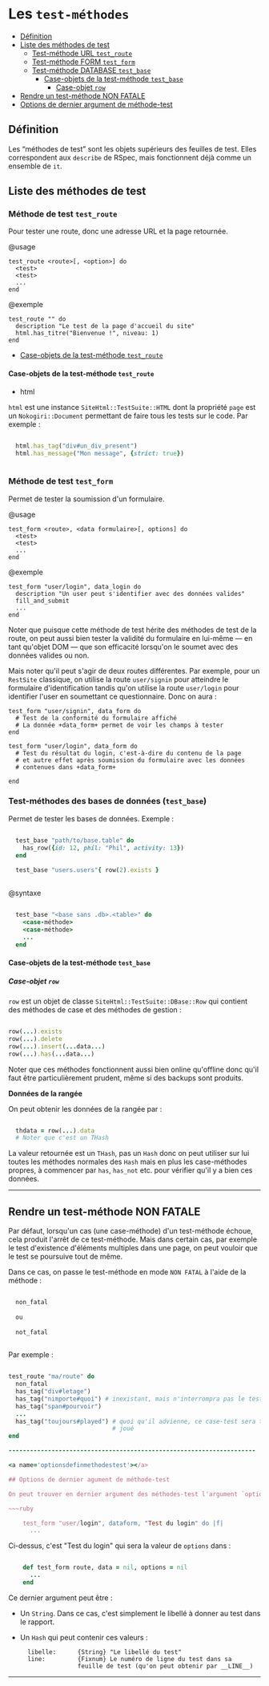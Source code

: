 # Les `test-méthodes`

* [Définition](#definitiondesmethodesdetests)
* [Liste des méthodes de test](#listemethodesdetest)
  * [Test-méthode URL `test_route`](#methodetesttestroute)
  * [Test-méthode FORM `test_form`](#methodedetesttestform)
  * [Test-méthode DATABASE `test_base`](#testmethodesdatabase)
    * [Case-objets de la test-méthode `test_base`](#casesobjetsdetestbase)
      * [Case-objet `row`](#caseobjetrowdetestbase)
* [Rendre un test-méthode NON FATALE](#rendretestmethodenonfatale)
* [Options de dernier argument de méthode-test](#optionsdefinmethodestest)


<a name='definitiondesmethodesdetests'></a>

## Définition

Les “méthodes de test” sont les objets supérieurs des feuilles de test. Elles correspondent aux `describe` de RSpec, mais fonctionnent déjà comme un ensemble de `it`.

<a name='listemethodesdetest'></a>

## Liste des méthodes de test


<a name='methodetesttestroute'></a>

### Méthode de test `test_route`

Pour tester une route, donc une adresse URL et la page retournée.

@usage

    test_route <route>[, <option>] do
      <test>
      <test>
      ...
    end

@exemple

    test_route "" do
      description "Le test de la page d'accueil du site"
      html.has_titre("Bienvenue !", niveau: 1)
    end

* [Case-objets de la test-méthode `test_route`](#caseobjetsdelatestmethoderoute)
<a name='caseobjetsdelatestmethoderoute'></a>

#### Case-objets de la test-méthode `test_route`

* html

`html` est une instance `SiteHtml::TestSuite::HTML` dont la propriété `page` est un `Nokogiri::Document` permettant de faire tous les tests sur le code. Par exemple&nbsp;:

~~~ruby

  html.has_tag("div#un_div_present")
  html.has_message("Mon message", {strict: true})
  
~~~

<a name='methodedetesttestform'></a>

### Méthode de test `test_form`

Permet de tester la soumission d'un formulaire.

@usage

    test_form <route>, <data formulaire>[, options] do
      <test>
      <test>
      ...
    end

@exemple

    test_form "user/login", data_login do
      description "Un user peut s'identifier avec des données valides"
      fill_and_submit
      ...
    end

Noter que puisque cette méthode de test hérite des méthodes de test de la route, on peut aussi bien tester la validité du formulaire en lui-même — en tant qu'objet DOM — que son efficacité lorsqu'on le soumet avec des données valides ou non.

Mais noter qu'il peut s'agir de deux routes différentes. Par exemple, pour un `RestSite` classique, on utilise la route `user/signin` pour atteindre le formulaire d'identification tandis qu'on utilise la route `user/login` pour identifier l'user en soumettant ce questionnaire. Donc on aura :

    test_form "user/signin", data_form do
      # Test de la conformité du formulaire affiché
      # La donnée +data_form+ permet de voir les champs à tester
    end

    test_form "user/login", data_form do
      # Test du résultat du login, c'est-à-dire du contenu de la page
      # et autre effet après soumission du formulaire avec les données
      # contenues dans +data_form+

    end

<a name='testmethodesdatabase'></a>

### Test-méthodes des bases de données (`test_base`)

Permet de tester les bases de données. Exemple&nbsp;:

~~~ruby

  test_base "path/to/base.table" do
    has_row({id: 12, phil: "Phil", activity: 13})
  end
  
  test_base "users.users"{ row(2).exists }
  
~~~

@syntaxe

~~~ruby

  test_base "<base sans .db>.<table>" do
    <case-méthode>
    <case-méthode>
    ...
  end
~~~

<a name='casesobjetsdetestbase'></a>

#### Case-objets de la test-méthode `test_base`


<a name='caseobjetrowdetestbase'></a>

##### Case-objet `row`

`row` est un objet de classe `SiteHtml::TestSuite::DBase::Row` qui contient des méthodes de case et des méthodes de gestion&nbsp;:

~~~ruby

row(...).exists
row(...).delete
row(...).insert(...data...)
row(...).has(...data...)

~~~

Noter que ces méthodes fonctionnent aussi bien online qu'offline donc qu'il faut être particulièrement prudent, même si des backups sont produits.

**Données de la rangée**

On peut obtenir les données de la rangée par&nbsp;:

~~~ruby

  thdata = row(...).data
  # Noter que c'est un THash

~~~

La valeur retournée est un `THash`, pas un `Hash` donc on peut utiliser sur lui toutes les méthodes normales des `Hash` mais en plus les case-méthodes propres, à commencer par `has`, `has_not` etc. pour vérifier qu'il y a bien ces données.

---------------------------------------------------------------------

<a name='rendretestmethodenonfatale'></a>

## Rendre un test-méthode NON FATALE

Par défaut, lorsqu'un cas (une case-méthode) d'un test-méthode échoue, cela produit l'arrêt de ce test-méthode. Mais dans certain cas, par exemple le test d'existence d'éléments multiples dans une page, on peut vouloir que le test se poursuive tout de même.

Dans ce cas, on passe le test-méthode en mode `NON FATAL` à l'aide de la méthode&nbsp;:

~~~ruby

  non_fatal
  
  ou
  
  not_fatal
  
~~~

Par exemple&nbsp;:

~~~ruby

test_route "ma/route" do
  non_fatal
  has_tag("div#letage")
  has_tag("nimporte#quoi") # inexistant, mais n'interrompra pas le test
  has_tag("span#pourvoir")
  ...
  has_tag("toujours#played") # quoi qu'il advienne, ce case-test sera toujours
                             # joué
end

---------------------------------------------------------------------

<a name='optionsdefinmethodestest'></a>

## Options de dernier agument de méthode-test

On peut trouver en dernier argument des méthodes-test l'argument `options` qui permet de définir plusieurs choses. Par exemple :

~~~ruby

    test_form "user/login", dataform, "Test du login" do |f|
      ...
~~~

Ci-dessus, c'est "Test du login" qui sera la valeur de `options` dans :

~~~ruby

    def test_form route, data = nil, options = nil
      ...
    end

~~~

Ce dernier argument peut être :

* Un `String`. Dans ce cas, c'est simplement le libellé à donner au test dans le rapport.
* Un `Hash` qui peut contenir ces valeurs :

        libelle:      {String} "Le libellé du test"
        line:         {Fixnum} Le numéro de ligne du test dans sa
                      feuille de test (qu'on peut obtenir par __LINE__)

---------------------------------------------------------------------

